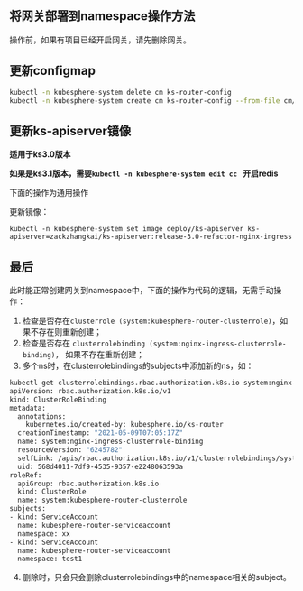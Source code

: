 ## 将网关部署到namespace操作方法

操作前，如果有项目已经开启网关，请先删除网关。

## **更新configmap**

```bash
kubectl -n kubesphere-system delete cm ks-router-config
kubectl -n kubesphere-system create cm ks-router-config --from-file cm/
```

## **更新ks-apiserver镜像**

**适用于ks3.0版本**

**如果是ks3.1版本，需要`kubectl -n kubesphere-system edit cc ` 开启redis**


下面的操作为通用操作

更新镜像：

```
kubectl -n kubesphere-system set image deploy/ks-apiserver ks-apiserver=zackzhangkai/ks-apiserver:release-3.0-refactor-nginx-ingress
```

## 最后

此时能正常创建网关到namespace中，下面的操作为代码的逻辑，无需手动操作：

1. 检查是否存在`clusterrole (system:kubesphere-router-clusterrole)`，如果不存在则重新创建；
2. 检查是否存在 `clusterrolebinding (system:nginx-ingress-clusterrole-binding)`， 如果不存在重新创建；
3. 多个ns时，在clusterrolebindings的subjects中添加新的ns，如：

```bash
kubectl get clusterrolebindings.rbac.authorization.k8s.io system:nginx-ingress-clusterrole-binding -oyaml
apiVersion: rbac.authorization.k8s.io/v1
kind: ClusterRoleBinding
metadata:
  annotations:
    kubernetes.io/created-by: kubesphere.io/ks-router
  creationTimestamp: "2021-05-09T07:05:17Z"
  name: system:nginx-ingress-clusterrole-binding
  resourceVersion: "6245782"
  selfLink: /apis/rbac.authorization.k8s.io/v1/clusterrolebindings/system%3Anginx-ingress-clusterrole-binding
  uid: 568d4011-7df9-4535-9357-e2248063593a
roleRef:
  apiGroup: rbac.authorization.k8s.io
  kind: ClusterRole
  name: system:kubesphere-router-clusterrole
subjects:
- kind: ServiceAccount
  name: kubesphere-router-serviceaccount
  namespace: xx
- kind: ServiceAccount
  name: kubesphere-router-serviceaccount
  namespace: test1
```

4. 删除时，只会只会删除clusterrolebindings中的namespace相关的subject。
